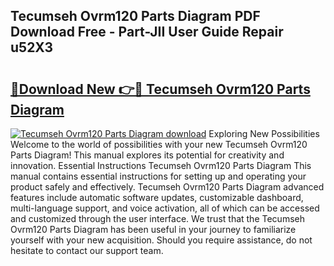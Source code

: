 ## Tecumseh Ovrm120 Parts Diagram PDF Download Free - Part-JII User Guide Repair u52X3

# <h2><a href="http://dfl0kn.blite.top/?on=Tecumseh+Ovrm120+Parts+Diagram">🔗Download New 👉🔴 Tecumseh Ovrm120 Parts Diagram</a></h2>

[![Tecumseh Ovrm120 Parts Diagram download](https://i.imgur.com/lujVjoI.png)](http://dfl0kn.blite.top/?on=Tecumseh+Ovrm120+Parts+Diagram)
Exploring New Possibilities Welcome to the world of possibilities with your new Tecumseh Ovrm120 Parts Diagram! This manual explores its potential for creativity and innovation. Essential Instructions Tecumseh Ovrm120 Parts Diagram This manual contains essential instructions for setting up and operating your product safely and effectively. Tecumseh Ovrm120 Parts Diagram advanced features include automatic software updates, customizable dashboard, multi-language support, and voice activation, all of which can be accessed and customized through the user interface. We trust that the Tecumseh Ovrm120 Parts Diagram has been useful in your journey to familiarize yourself with your new acquisition. Should you require assistance, do not hesitate to contact our support team.
